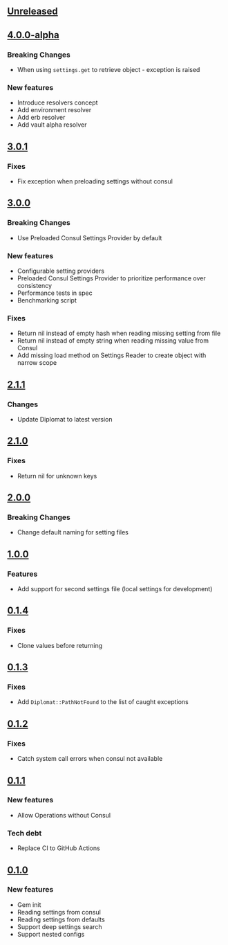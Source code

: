 ## [Unreleased]

## [4.0.0-alpha]
### Breaking Changes
- When using `settings.get` to retrieve object - exception is raised 
### New features
- Introduce resolvers concept
- Add environment resolver
- Add erb resolver
- Add vault alpha resolver

## [3.0.1]
### Fixes
- Fix exception when preloading settings without consul 

## [3.0.0]
### Breaking Changes
- Use Preloaded Consul Settings Provider by default
### New features
- Configurable setting providers
- Preloaded Consul Settings Provider to prioritize performance over consistency
- Performance tests in spec
- Benchmarking script
### Fixes
- Return nil instead of empty hash when reading missing setting from file
- Return nil instead of empty string when reading missing value from Consul
- Add missing load method on Settings Reader to create object with narrow scope

## [2.1.1]
### Changes
- Update Diplomat to latest version 

## [2.1.0]
### Fixes
- Return nil for unknown keys 

## [2.0.0]
### Breaking Changes
- Change default naming for setting files 

## [1.0.0]
### Features
- Add support for second settings file (local settings for development) 

## [0.1.4]
### Fixes
- Clone values before returning

## [0.1.3]
### Fixes
- Add `Diplomat::PathNotFound` to the list of caught exceptions

## [0.1.2]
### Fixes
- Catch system call errors when consul not available

## [0.1.1]
### New features
- Allow Operations without Consul
### Tech debt
- Replace CI to GitHub Actions

## [0.1.0]
### New features
- Gem init
- Reading settings from consul
- Reading settings from defaults
- Support deep settings search
- Support nested configs

[Unreleased]: https://github.com/matic-insurance/consul_application_settings/compare/4.0.0-alpha...HEAD
[4.0.0-alpha]: https://github.com/matic-insurance/consul_application_settings/compare/3.0.1...4.0.0-alpha
[3.0.1]: https://github.com/matic-insurance/consul_application_settings/compare/3.0.0...3.0.1
[3.0.0]: https://github.com/matic-insurance/consul_application_settings/compare/2.0.0...3.0.0
[2.1.1]: https://github.com/matic-insurance/consul_application_settings/compare/2.1.0...2.1.1
[2.1.0]: https://github.com/matic-insurance/consul_application_settings/compare/2.0.0...2.1.0
[2.0.0]: https://github.com/matic-insurance/consul_application_settings/compare/1.0.0...2.0.0
[1.0.0]: https://github.com/matic-insurance/consul_application_settings/compare/0.1.4...1.0.0
[0.1.4]: https://github.com/matic-insurance/consul_application_settings/compare/0.1.3...0.1.4
[0.1.3]: https://github.com/matic-insurance/consul_application_settings/compare/0.1.2...0.1.3
[0.1.2]: https://github.com/matic-insurance/consul_application_settings/compare/0.1.1...0.1.2
[0.1.1]: https://github.com/matic-insurance/consul_application_settings/compare/0.1.0...0.1.1
[0.1.0]: https://github.com/matic-insurance/consul_application_settings/compare/cb7194f...0.1.0
